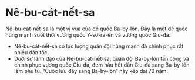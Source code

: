 # Nê-bu-cát-nết-sa

Nê-bu-cát-nết-sa là một vị vua của đế quốc Ba-by-lôn. Đây là một đế quốc hùng mạnh suốt thời vương quốc Y-sơ-ra-ên và vương quốc Giu-đa.
- Nê-bu-cát-nết-sa có lực lượng quân đội hùng mạnh đã chinh phục rất nhiều dân tộc.
- Dưới sự lãnh đạo của Nê-bu-cát-nết-sa, quân đội Ba-by-lôn tấn công và chinh phục vương quốc Giu-đa, đem hầu hết dân Giu-đa sang Ba-by-lôn làm phu tù. “Cuộc lưu đày sang Ba-by-lôn” này kéo dài 70 năm.

